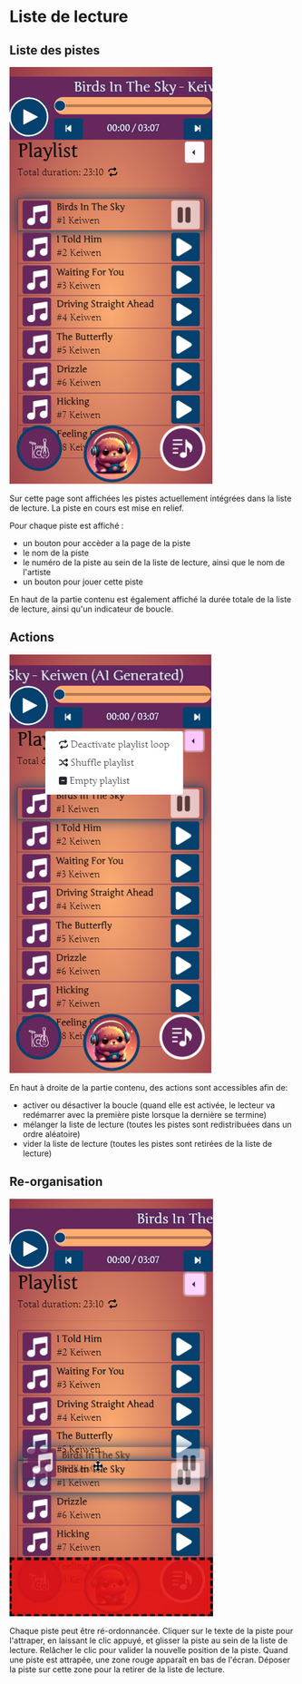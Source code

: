 # Liste de lecture

## Liste des pistes
![Playlist](https://raw.githubusercontent.com/Keiwen/maule_player/main/docs/img/playlist.png)

Sur cette page sont affichées les pistes
actuellement intégrées dans la liste de lecture.
La piste en cours est mise en relief.

Pour chaque piste est affiché :
* un bouton pour accèder a la page de la piste
* le nom de la piste
* le numéro de la piste au sein de la liste de lecture,
ainsi que le nom de l'artiste
* un bouton pour jouer cette piste

En haut de la partie contenu est également affiché
la durée totale de la liste de lecture,
ainsi qu'un indicateur de boucle.

## Actions
![Playlist actions](https://raw.githubusercontent.com/Keiwen/maule_player/main/docs/img/playlist_actions.png)

En haut à droite de la partie contenu,
des actions sont accessibles afin de:
* activer ou désactiver la boucle
(quand elle est activée, le lecteur va redémarrer
avec la première piste lorsque la dernière se
termine)
* mélanger la liste de lecture (toutes les pistes
sont redistribuées dans un ordre aléatoire)
* vider la liste de lecture (toutes les pistes
sont retirées de la liste de lecture)

## Re-organisation
![Playlist reorder](https://raw.githubusercontent.com/Keiwen/maule_player/main/docs/img/playlist_reorder.png)

Chaque piste peut être ré-ordonnancée.
Cliquer sur le texte de la piste pour l'attraper,
en laissant le clic appuyé, et glisser la piste
au sein de la liste de lecture.
Relâcher le clic pour valider la nouvelle position
de la piste.
Quand une piste est attrapée, une zone rouge
apparaît en bas de l'écran. Déposer la piste
sur cette zone pour la retirer de la liste
de lecture.
